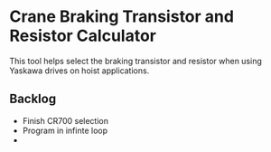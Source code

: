 # Crane Braking Transistor and Resistor Calculator
This tool helps select the braking transistor and resistor when using Yaskawa drives on hoist applications.


## Backlog
- Finish CR700 selection
- Program in infinte loop
- 